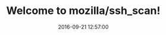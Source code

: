 ---
layout: post
title:  "Welcome to mozilla/ssh_scan!"
date:   2016-09-21 12:57:00
categories: Introduction
---